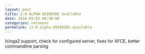```yaml
---
layout: post
title: 2.0 ALPHA-20160302 available
date: 2016-03-03 00:30:00
categories: releases
permalink: /2-0-alpha-20160302-available
---
```


Icinga2 support, check for configured server, fixes for XFCE, better commandline parsing


